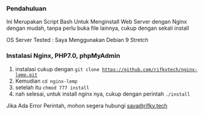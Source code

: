 ### Pendahuluan
Ini Merupakan Script Bash Untuk Menginstall Web Server dengan Nginx dengan mudah, tanpa
perlu buka file lainnya, cukup dengan sekali install

OS Server Tested : Saya Menggunakan Debian 9 Stretch

### Instalasi Nginx, PHP7.0, phpMyAdmin
1. instalasi cukup dengan <code>git clone https://github.com/rifkytech/nginx-lemp.git</code>
2. Kemudian <code>cd nginx-lemp</code>
3. setelah itu <code>chmod 777 install</code>
4. nah selesai, untuk install nginx nya, cukup dengan perintah <code>./install</code>


Jika Ada Error Perintah, mohon segera hubungi saya@rifky.tech

